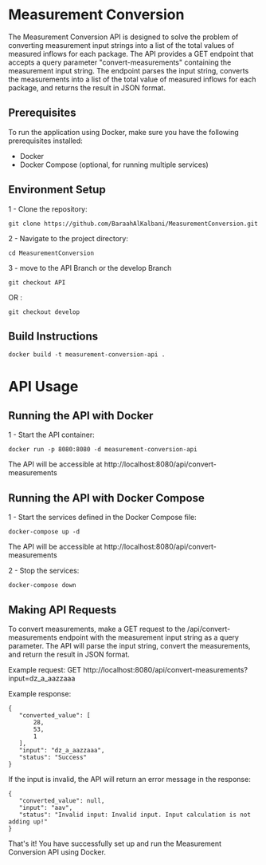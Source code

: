 # Measurement Conversion

The Measurement Conversion API is designed to solve the problem of converting measurement input strings into a list of the total values of measured inflows for each package. The API provides a GET endpoint that accepts a query parameter "convert-measurements" containing the measurement input string. The endpoint parses the input string, converts the measurements into a list of the total value of measured inflows for each package, and returns the result in JSON format.


## Prerequisites

To run the application using Docker, make sure you have the following prerequisites installed:

- Docker
- Docker Compose (optional, for running multiple services)


## Environment Setup

1 - Clone the repository:
 ```
git clone https://github.com/BaraahAlKalbani/MeasurementConversion.git
 ```

2 - Navigate to the project directory:
 ```
cd MeasurementConversion
 ```
3 - move to the API Branch or the develop Branch
```
git checkout API
```
OR :
```
git checkout develop
```

## Build Instructions
 ```
docker build -t measurement-conversion-api .
 ```

# API Usage

## Running the API with Docker

1 - Start the API container:
 ```
docker run -p 8080:8080 -d measurement-conversion-api
 ```

The API will be accessible at http://localhost:8080/api/convert-measurements

## Running the API with Docker Compose

1 - Start the services defined in the Docker Compose file:
 ```
docker-compose up -d
 ```

The API will be accessible at http://localhost:8080/api/convert-measurements

2 - Stop the services:
 ```
docker-compose down
 ```

## Making API Requests

To convert measurements, make a GET request to the /api/convert-measurements endpoint with the measurement input string as a query parameter. The API will parse the input string, convert the measurements, and return the result in JSON format.

Example request:
GET
http://localhost:8080/api/convert-measurements?input=dz_a_aazzaaa

Example response:
 ```
{
    "converted_value": [
        28,
        53,
        1
    ],
    "input": "dz_a_aazzaaa",
    "status": "Success"
}
 ```
If the input is invalid, the API will return an error message in the response:
 ```
{
    "converted_value": null,
    "input": "aav",
    "status": "Invalid input: Invalid input. Input calculation is not adding up!"
}
 ```

That's it! You have successfully set up and run the Measurement Conversion API using Docker.